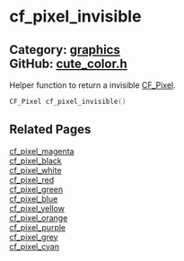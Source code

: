 [](../header.md ':include')

# cf_pixel_invisible

Category: [graphics](/api_reference?id=graphics)  
GitHub: [cute_color.h](https://github.com/RandyGaul/cute_framework/blob/master/include/cute_color.h)  
---

Helper function to return a invisible [CF_Pixel](/graphics/cf_pixel.md).

```cpp
CF_Pixel cf_pixel_invisible()
```

## Related Pages

[cf_pixel_magenta](/graphics/cf_pixel_magenta.md)  
[cf_pixel_black](/graphics/cf_pixel_black.md)  
[cf_pixel_white](/graphics/cf_pixel_white.md)  
[cf_pixel_red](/graphics/cf_pixel_red.md)  
[cf_pixel_green](/graphics/cf_pixel_green.md)  
[cf_pixel_blue](/graphics/cf_pixel_blue.md)  
[cf_pixel_yellow](/graphics/cf_pixel_yellow.md)  
[cf_pixel_orange](/graphics/cf_pixel_orange.md)  
[cf_pixel_purple](/graphics/cf_pixel_purple.md)  
[cf_pixel_grey](/graphics/cf_pixel_grey.md)  
[cf_pixel_cyan](/graphics/cf_pixel_cyan.md)  
